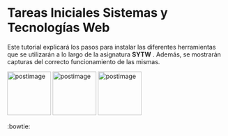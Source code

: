 # Tareas Iniciales Sistemas y Tecnologías Web

Este tutorial explicará los pasos para instalar las diferentes herramientas que se utilizarán a lo largo de la asignatura  **SYTW** . Además, se mostrarán
capturas del correcto funcionamiento de las mismas.

<a href='https://postimg.org/image/dkior1yi1/' target='_blank'><img src='https://s12.postimg.org/gelu4i0od/Foto_Campus_Virtual.jpg' border='0' alt='postimage' width='100px'/></a> <a href='https://postimg.org/image/dkior1yi1/' target='_blank'><img src='https://s16.postimg.org/479li53j9/pedrerol.png' border='0' alt='postimage' width='100px'/></a> <a href='https://postimg.org/image/3kc42ng1z/' target='_blank'><img src='https://s15.postimg.org/73y1sgirv/danielo.png' border='0' alt='postimage' width='100px'/></a>

:bowtie:
